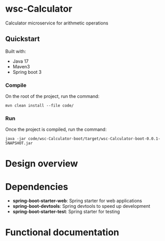 # wsc-Calculator
Calculator microservice for arithmetic operations

## Quickstart

Built with:

* Java 17
* Maven3
* Spring boot 3

### Compile
On the root of the project, run the command:
```
mvn clean install --file code/
```
### Run

Once the project is compiled, run the command:

```
java -jar code/wsc-Calculator-boot/target/wsc-Calculator-boot-0.0.1-SNAPSHOT.jar 
```


# Design overview

# Dependencies
* **spring-boot-starter-web**: Spring starter for web applications
* **spring-boot-devtools**: Spring devtools to speed up development
* **spring-boot-starter-test**: Spring starter for testing

# Functional documentation

